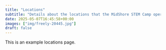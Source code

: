 ```yaml
---
title: "Locations"
subtitle: "Details about the locations that the MidShore STEM Camp operates"
date: 2025-05-07T16:45:58+00:00
images: ["img/freely-20445.jpg"]
draft: false
---
```


This is an example locations page.
